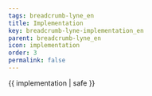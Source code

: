 ```yaml
---
tags: breadcrumb-lyne_en
title: Implementation
key: breadcrumb-lyne-implementation_en
parent: breadcrumb-lyne_en
icon: implementation
order: 3
permalink: false  
---
```

 {{ implementation | safe }}


